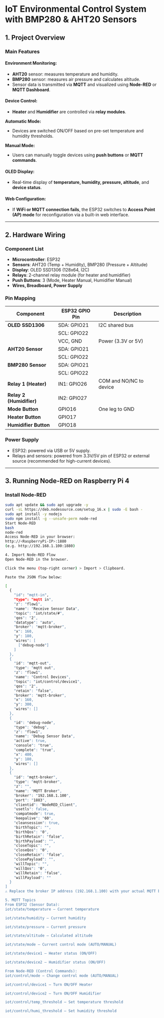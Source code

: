 # IoT Environmental Control System with BMP280 & AHT20 Sensors

## 1. Project Overview

### Main Features

#### Environment Monitoring:
- **AHT20** sensor: measures temperature and humidity.
- **BMP280** sensor: measures air pressure and calculates altitude.
- Sensor data is transmitted via **MQTT** and visualized using **Node-RED** or **MQTT Dashboard**.

#### Device Control:
- **Heater** and **Humidifier** are controlled via **relay modules**.

**Automatic Mode:**
- Devices are switched ON/OFF based on pre-set temperature and humidity thresholds.

**Manual Mode:**
- Users can manually toggle devices using **push buttons** or **MQTT commands**.

#### OLED Display:
- Real-time display of **temperature, humidity, pressure, altitude**, and **device status**.

#### Web Configuration:
- If **WiFi or MQTT connection fails**, the ESP32 switches to **Access Point (AP) mode** for reconfiguration via a built-in web interface.

---

## 2. Hardware Wiring

### Component List
- **Microcontroller**: ESP32
- **Sensors**: AHT20 (Temp + Humidity), BMP280 (Pressure + Altitude)
- **Display**: OLED SSD1306 (128x64, I2C)
- **Relays**: 2-channel relay module (for heater and humidifier)
- **Push Buttons**: 3 (Mode, Heater Manual, Humidifier Manual)
- **Wires, Breadboard, Power Supply**

### Pin Mapping

| Component             | ESP32 GPIO Pin     | Description                      |
|----------------------|--------------------|----------------------------------|
| **OLED SSD1306**     | SDA: GPIO21        | I2C shared bus                   |
|                      | SCL: GPIO22        |                                  |
|                      | VCC, GND           | Power (3.3V or 5V)               |
| **AHT20 Sensor**      | SDA: GPIO21        |                                  |
|                      | SCL: GPIO22        |                                  |
| **BMP280 Sensor**     | SDA: GPIO21        |                                  |
|                      | SCL: GPIO22        |                                  |
| **Relay 1 (Heater)**  | IN1: GPIO26        | COM and NO/NC to device          |
| **Relay 2 (Humidifier)** | IN2: GPIO27     |                                  |
| **Mode Button**       | GPIO16             | One leg to GND                   |
| **Heater Button**     | GPIO17             |                                  |
| **Humidifier Button** | GPIO18             |                                  |

### Power Supply
- ESP32: powered via USB or 5V supply.
- Relays and sensors: powered from 3.3V/5V pin of ESP32 or external source (recommended for high-current devices).

---

## 3. Running Node-RED on Raspberry Pi 4

### Install Node-RED

```bash
sudo apt update && sudo apt upgrade -y
curl -sL https://deb.nodesource.com/setup_16.x | sudo -E bash -
sudo apt install -y nodejs
sudo npm install -g --unsafe-perm node-red
Start Node-RED
bash
node-red
Access Node-RED in your browser:
http://<RaspberryPi-IP>:1880
(e.g. http://192.168.1.100:1880)

4. Import Node-RED Flow
Open Node-RED in the browser.

Click the menu (top-right corner) > Import > Clipboard.

Paste the JSON flow below:

[
  {
    "id": "mqtt-in",
    "type": "mqtt in",
    "z": "flow1",
    "name": "Receive Sensor Data",
    "topic": "iot/state/#",
    "qos": "2",
    "datatype": "auto",
    "broker": "mqtt-broker",
    "x": 160,
    "y": 180,
    "wires": [
      ["debug-node"]
    ]
  },
  {
    "id": "mqtt-out",
    "type": "mqtt out",
    "z": "flow1",
    "name": "Control Devices",
    "topic": "iot/control/device1",
    "qos": "2",
    "retain": "false",
    "broker": "mqtt-broker",
    "x": 160,
    "y": 300,
    "wires": []
  },
  {
    "id": "debug-node",
    "type": "debug",
    "z": "flow1",
    "name": "Debug Sensor Data",
    "active": true,
    "console": "true",
    "complete": "true",
    "x": 400,
    "y": 180,
    "wires": []
  },
  {
    "id": "mqtt-broker",
    "type": "mqtt-broker",
    "z": "",
    "name": "MQTT Broker",
    "broker": "192.168.1.100",
    "port": "1883",
    "clientid": "NodeRED_Client",
    "usetls": false,
    "compatmode": true,
    "keepalive": "60",
    "cleansession": true,
    "birthTopic": "",
    "birthQos": "0",
    "birthRetain": "false",
    "birthPayload": "",
    "closeTopic": "",
    "closeQos": "0",
    "closeRetain": "false",
    "closePayload": "",
    "willTopic": "",
    "willQos": "0",
    "willRetain": "false",
    "willPayload": ""
  }
]
⚠️ Replace the broker IP address (192.168.1.100) with your actual MQTT broker IP.

5. MQTT Topics
From ESP32 (Sensor Data):
iot/state/temperature – Current temperature

iot/state/humidity – Current humidity

iot/state/pressure – Current pressure

iot/state/altitude – Calculated altitude

iot/state/mode – Current control mode (AUTO/MANUAL)

iot/state/device1 – Heater status (ON/OFF)

iot/state/device2 – Humidifier status (ON/OFF)

From Node-RED (Control Commands):
iot/control/mode – Change control mode (AUTO/MANUAL)

iot/control/device1 – Turn ON/OFF Heater

iot/control/device2 – Turn ON/OFF Humidifier

iot/control/temp_threshold – Set temperature threshold

iot/control/humi_threshold – Set humidity threshold

